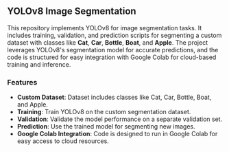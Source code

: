 ## YOLOv8 Image Segmentation

This repository implements YOLOv8 for image segmentation tasks. It includes training, validation, and prediction scripts for segmenting a custom dataset with classes like **Cat**, **Car**, **Bottle**, **Boat**, and **Apple**. The project leverages YOLOv8's segmentation model for accurate predictions, and the code is structured for easy integration with Google Colab for cloud-based training and inference.

### Features
- **Custom Dataset**: Dataset includes classes like Cat, Car, Bottle, Boat, and Apple.
- **Training**: Train YOLOv8 on the custom segmentation dataset.
- **Validation**: Validate the model performance on a separate validation set.
- **Prediction**: Use the trained model for segmenting new images.
- **Google Colab Integration**: Code is designed to run in Google Colab for easy access to cloud resources.